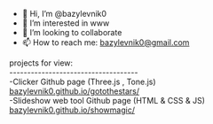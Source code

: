 - 👋 Hi, I’m @bazylevnik0
- 👀 I’m interested in www
- 💞️ I’m looking to collaborate
- 📫 How to reach me: bazylevnik0@gmail.com

projects for view:<br>
------------------------------------<br>
-Clicker Github page (Three.js , Tone.js)<br>
<a href="https://bazylevnik0.github.io/gotothestars/">bazylevnik0.github.io/gotothestars/</a><br>
-Slideshow web tool Github page (HTML & CSS & JS)<br>
<a href="https://bazylevnik0.github.io/showmagic/">bazylevnik0.github.io/showmagic/</a><br>
